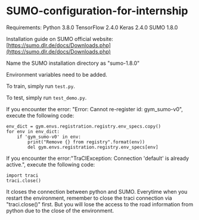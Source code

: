 # SUMO-configuration-for-internship

Requirements:
Python 3.8.0
TensorFlow 2.4.0
Keras 2.4.0
SUMO 1.8.0

Installation guide on SUMO official website: [https://sumo.dlr.de/docs/Downloads.php](https://sumo.dlr.de/docs/Downloads.php)

Name the SUMO installation directory as "sumo-1.8.0"

Environment variables need to be added.

To train, simply run `test.py`.

To test, simply run `test_demo.py`.

If you encounter the error: "Error: Cannot re-register id: gym_sumo-v0",
execute the following code:
```
env_dict = gym.envs.registration.registry.env_specs.copy()
for env in env_dict:
    if 'gym_sumo-v0' in env:
        print("Remove {} from registry".format(env))
        del gym.envs.registration.registry.env_specs[env]
```


If you encounter the error:"TraCIException: Connection 'default' is already active.", execute the following code:
```
import traci
traci.close()
```

It closes the connection between python and SUMO. Everytime when you restart the environment, remember to close the traci connection via "traci.close()" first. But you will lose the access to the road information from python due to the close of the environment.
